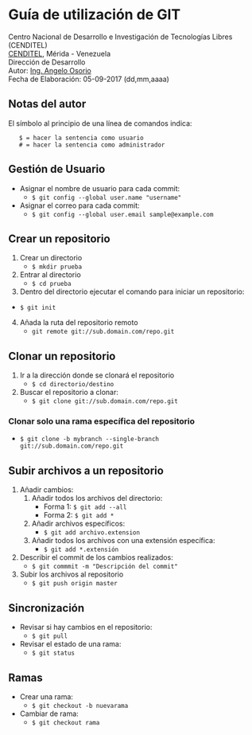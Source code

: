 # Guía de utilización de GIT
Centro Nacional de Desarrollo e Investigación de Tecnologías Libres (CENDITEL) <br>
[CENDITEL](https://www.cenditel.gob.ve/), Mérida - Venezuela<br>
Dirección de Desarrollo<br>
Autor: [Ing. Angelo Osorio](https://twitter.com/Engel_PAIN)<br>
Fecha de Elaboración: 05-09-2017 (dd,mm,aaaa)

## Notas del autor
El símbolo al principio de una línea de comandos indica:
```
   $ = hacer la sentencia como usuario
   # = hacer la sentencia como administrador
```



## Gestión de Usuario
* Asignar el nombre de usuario para cada commit:
   * `$ git config --global user.name "username"`
* Asignar el correo para cada commit:
   * `$ git config --global user.email sample@example.com`



## Crear un repositorio
1. Crear un directorio
   * `$ mkdir prueba`
2. Entrar al directorio
   * `$ cd prueba`
3. Dentro del directorio ejecutar el comando para iniciar un repositorio:
  * `$ git init`
4. Añada la ruta del repositorio remoto
   * `git remote git://sub.domain.com/repo.git`



## Clonar un repositorio
1. Ir a la dirección donde se clonará el repositorio
   * `$ cd directorio/destino`
2. Buscar el repositorio a clonar:
   * `$ git clone git://sub.domain.com/repo.git`

### Clonar solo una rama específica del repositorio
* `$ git clone -b mybranch --single-branch git://sub.domain.com/repo.git`



## Subir archivos a un repositorio
1. Añadir cambios:
   1. Añadir todos los archivos del directorio:
      * Forma 1: `$ git add --all`
      * Forma 2: `$ git add *`
   2. Añadir archivos específicos:
      * `$ git add archivo.extension`
   3. Añadir todos los archivos con una extensión específica:
      * `$ git add *.extensión`
2. Describir el commit de los cambios realizados:
   * `$ git commmit -m "Descripción del commit"`
3. Subir los archivos al repositorio
   * `$ git push origin master`



## Sincronización
* Revisar si hay cambios en el repositorio:
   * `$ git pull`
* Revisar el estado de una rama:
   * `$ git status`



## Ramas
* Crear una rama:
   * `$ git checkout -b nuevarama`
* Cambiar de rama:
   * `$ git checkout rama`